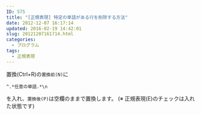 ```yaml
---
ID: 575
title: "[正規表現] 特定の単語がある行を削除する方法"
date: 2012-12-07 16:17:14
updated: 2016-02-19 14:42:01
slug: 20121207161714.html
categories:
  - プログラム
tags:
  - 正規表現
---
```


<!--more-->

置換(Ctrl+R)の<code>置換前(N)</code>に

```
^.*任意の単語.*\n
```

を入れ、<code>置換後(P)</code>は空欄のままで置換します。
<span class="text-muted">(※ 正規表現(E)のチェックは入れた状態です)</span>
